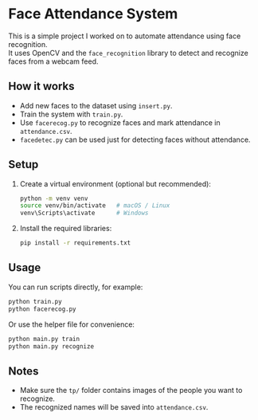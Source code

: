# Face Attendance System

This is a simple project I worked on to automate attendance using face recognition.  
It uses OpenCV and the `face_recognition` library to detect and recognize faces from a webcam feed.

## How it works
- Add new faces to the dataset using `insert.py`.
- Train the system with `train.py`.
- Use `facerecog.py` to recognize faces and mark attendance in `attendance.csv`.
- `facedetec.py` can be used just for detecting faces without attendance.

## Setup
1. Create a virtual environment (optional but recommended):
   ```bash
   python -m venv venv
   source venv/bin/activate   # macOS / Linux
   venv\Scripts\activate      # Windows
   ```

2. Install the required libraries:
   ```bash
   pip install -r requirements.txt
   ```

## Usage
You can run scripts directly, for example:
```bash
python train.py
python facerecog.py
```

Or use the helper file for convenience:
```bash
python main.py train
python main.py recognize
```

## Notes
- Make sure the `tp/` folder contains images of the people you want to recognize.
- The recognized names will be saved into `attendance.csv`.
